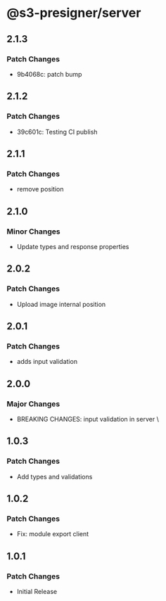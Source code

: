 # @s3-presigner/server

## 2.1.3

### Patch Changes

- 9b4068c: patch bump

## 2.1.2

### Patch Changes

- 39c601c: Testing CI publish

## 2.1.1

### Patch Changes

- remove position

## 2.1.0

### Minor Changes

- Update types and response properties

## 2.0.2

### Patch Changes

- Upload image internal position

## 2.0.1

### Patch Changes

- adds input validation

## 2.0.0

### Major Changes

- BREAKING CHANGES: input validation in server \

## 1.0.3

### Patch Changes

- Add types and validations

## 1.0.2

### Patch Changes

- Fix: module export client

## 1.0.1

### Patch Changes

- Initial Release

